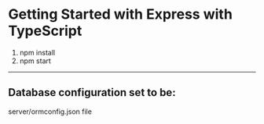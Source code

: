 # Getting Started with Express with TypeScript

1. npm install
2. npm start


--------------------------------
Database configuration set to be:
--------------------------------

server/ormconfig.json file
